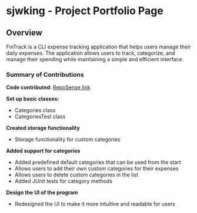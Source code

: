 # sjwking - Project Portfolio Page

## Overview
FinTrack is a CLI expense tracking application that helps users manage their daily expenses. The application allows users to track, categorize, and manage their spending while maintaining a simple and efficient interface.

### Summary of Contributions
**Code contributed**: [RepoSense link](https://nus-cs2113-ay2425s2.github.io/tp-dashboard/?search=sjwking&breakdown=true)

[//]: # (**Enhancements to existing features**:)


**Set up basic classes:**

* Categories class
* CategoriesTest class

**Created storage functionality**

* Storage functionality for custom categories

**Added support for categories**

* Added predefined default categories that can be used from the start
* Allows users to add their own custom categories for their expenses
* Allows users to delete custom categories in the list
* Added JUnit tests for category methods


**Design the UI of the program**

* Redesigned the UI to make it more intuitive and readable for users